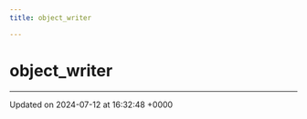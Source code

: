 ```yaml
---
title: object_writer

---
```


# object_writer





-------------------------------

Updated on 2024-07-12 at 16:32:48 +0000